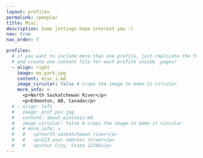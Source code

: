 ```yaml
---
layout: profiles
permalink: /people/
title: Misc.
description: Some jottings hope interest you :)  
nav: true
nav_order: 7

profiles:
  # if you want to include more than one profile, just replicate the following block
  # and create one content file for each profile inside _pages/
  - align: right
    image: me_park.jpg
    content: misc_1.md
    image_circular: false # crops the image to make it circular
    more_info: >
      <p>North Saskatchewan River</p>
      <p>Edmonton, AB, Canada</p>
  # - align: left
  #   image: prof_pic.jpg
  #   content: about_einstein.md
  #   image_circular: false # crops the image to make it circular
  #   # more_info: >
  #   #   <p>north saskatchewan river</p>
  #   #   <p>123 your address street</p>
  #   #   <p>Your City, State 12345</p>
---
```

